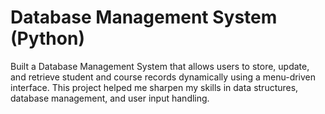 # Database Management System (Python)
Built a Database Management System that allows users to store, update, and retrieve student and course records dynamically using a menu-driven interface. This project helped me sharpen my skills in data structures, database management, and user input handling.
